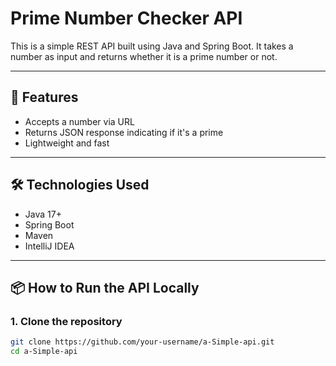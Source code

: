 # Prime Number Checker API

This is a simple REST API built using Java and Spring Boot. It takes a number as input and returns whether it is a prime number or not.

---

## 🚀 Features

- Accepts a number via URL
- Returns JSON response indicating if it's a prime
- Lightweight and fast

---

## 🛠️ Technologies Used

- Java 17+
- Spring Boot
- Maven
- IntelliJ IDEA

---

## 📦 How to Run the API Locally

### 1. **Clone the repository**
```bash
git clone https://github.com/your-username/a-Simple-api.git
cd a-Simple-api
 



